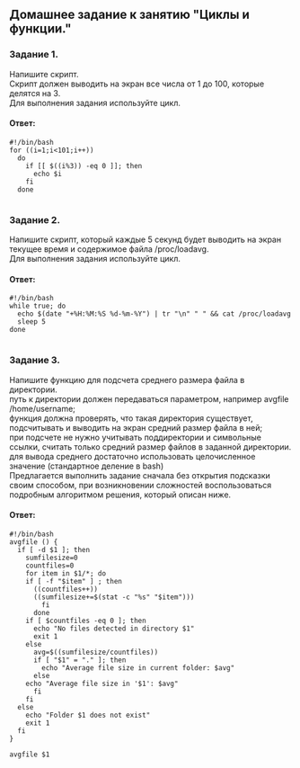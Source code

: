 ## Домашнее задание к занятию "Циклы и функции."  

### Задание 1.  
Напишите скрипт.  
Скрипт должен выводить на экран все числа от 1 до 100, которые делятся на 3.  
Для выполнения задания используйте цикл.  

#### Ответ:  
```
#!/bin/bash
for ((i=1;i<101;i++))
  do
    if [[ $((i%3)) -eq 0 ]]; then
      echo $i
    fi
  done
```
![]()

### Задание 2.  
Напишите скрипт, который каждые 5 секунд будет выводить на экран текущее время и содержимое файла /proc/loadavg.  
Для выполнения задания используйте цикл.  

#### Ответ:  
```
#!/bin/bash
while true; do
  echo $(date "+%H:%M:%S %d-%m-%Y") | tr "\n" " " && cat /proc/loadavg
  sleep 5
done
```
![]()

### Задание 3.  
Напишите функцию для подсчета среднего размера файла в директории.  
путь к директории должен передаваться параметром, например avgfile /home/username;  
функция должна проверять, что такая директория существует, подсчитывать и выводить на экран средний размер файла в ней;  
при подсчете не нужно учитывать поддиректории и символьные ссылки, считать только средний размер файлов в заданной директории.  
для вывода среднего достаточно использовать целочисленное значение (стандартное деление в bash)  
Предлагается выполнить задание сначала без открытия подсказки своим способом, при возникновении сложностей воспользоваться подробным алгоритмом решения, который описан ниже.  

#### Ответ:  
```
#!/bin/bash
avgfile () {
  if [ -d $1 ]; then
    sumfilesize=0
    countfiles=0
    for item in $1/*; do 
	if [ -f "$item" ] ; then
	  ((countfiles++))
	  ((sumfilesize+=$(stat -c "%s" "$item")))
        fi  		
      done
    if [ $countfiles -eq 0 ]; then
      echo "No files detected in directory $1"
      exit 1
    else
      avg=$((sumfilesize/countfiles))
      if [ "$1" = "." ]; then
        echo "Average file size in current folder: $avg"
      else
	echo "Average file size in '$1': $avg"
      fi
    fi
  else
    echo "Folder $1 does not exist"
    exit 1
  fi
}

avgfile $1
```
![]()

